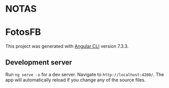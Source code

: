 # NOTAS



# FotosFB

This project was generated with [Angular CLI](https://github.com/angular/angular-cli) version 7.3.3.

## Development server

Run `ng serve -o` for a dev server. Navigate to `http://localhost:4200/`. The app will automatically reload if you change any of the source files.
